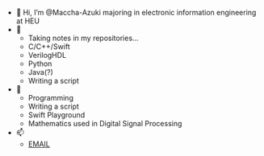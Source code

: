 - 👋 Hi, I’m @Maccha-Azuki majoring in electronic information engineering at HEU
- 👀 
  - Taking notes in my repositories...
  - C/C++/Swift
  - VerilogHDL
  - Python
  - Java(?)
  - Writing a script
- 🌱 
  - Programming
  - Writing a script
  - Swift Playground
  - Mathematics used in Digital Signal Processing
- 📫 
  - [EMAIL](lightblue@drrr.us)

<!---
Maccha-Azuki/Maccha-Azuki is a ✨ special ✨ repository because its `README.md` (this file) appears on your GitHub profile.
You can click the Preview link to take a look at your changes.
--->
